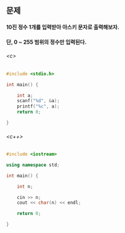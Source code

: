 
## 문제
#### 10진 정수 1개를 입력받아 아스키 문자로 출력해보자.
#### 단, 0 ~ 255 범위의 정수만 입력된다.

###### \<c\>
```c
#include <stdio.h>

int main() {

	int a;
	scanf("%d", &a);
	printf("%c", a);
	return 0;

}
```

###### \<c++\>
```c++
#include <iostream>

using namespace std;

int main() {

	int n;

	cin >> n;
	cout << char(n) << endl;

	return 0;

}
```
